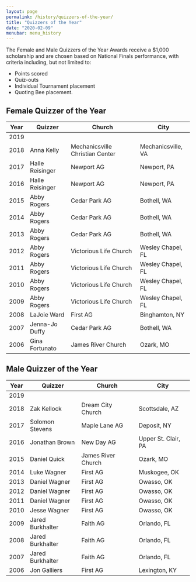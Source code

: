 ```yaml
---
layout: page
permalink: /history/quizzers-of-the-year/
title: "Quizzers of the Year"
date: "2020-02-09"
menubar: menu_history
---
```


The Female and Male Quizzers of the Year Awards receive a $1,000 scholarship and are chosen based on National Finals performance, with criteria including, but not limited to:
* Points scored
* Quiz-outs
* Individual Tournament placement
* Quoting Bee placement.

## Female Quizzer of the Year

| Year | Quizzer         | Church                          | City               |
|------|-----------------|---------------------------------|--------------------|
| 2019 |                 |                                 |                    |
| 2018 | Anna Kelly      | Mechanicsville Christian Center | Mechanicsville, VA |
| 2017 | Halle Reisinger | Newport AG                      | Newport, PA        |
| 2016 | Halle Reisinger | Newport AG                      | Newport, PA        |
| 2015 | Abby Rogers     | Cedar Park AG                   | Bothell, WA        |
| 2014 | Abby Rogers     | Cedar Park AG                   | Bothell, WA        |
| 2013 | Abby Rogers     | Cedar Park AG                   | Bothell, WA        |
| 2012 | Abby Rogers     | Victorious Life Church          | Wesley Chapel, FL  |
| 2011 | Abby Rogers     | Victorious Life Church          | Wesley Chapel, FL  |
| 2010 | Abby Rogers     | Victorious Life Church          | Wesley Chapel, FL  |
| 2009 | Abby Rogers     | Victorious Life Church          | Wesley Chapel, FL  |
| 2008 | LaJoie Ward     | First AG                        | Binghamton, NY     |
| 2007 | Jenna-Jo Duffy  | Cedar Park AG                   | Bothell, WA        |
| 2006 | Gina Fortunato  | James River Church              | Ozark, MO          |

## Male Quizzer of the Year

| Year | Quizzer          | Church             | City                |
|------|------------------|--------------------|---------------------|
| 2019 |                  |                    |                     |
| 2018 | Zak Kellock      | Dream City Church  | Scottsdale, AZ      |
| 2017 | Solomon Stevens  | Maple Lane AG      | Deposit, NY         |
| 2016 | Jonathan Brown   | New Day AG         | Upper St. Clair, PA |
| 2015 | Daniel Quick     | James River Church | Ozark, MO           |
| 2014 | Luke Wagner      | First AG           | Muskogee, OK        |
| 2013 | Daniel Wagner    | First AG           | Owasso, OK          |
| 2012 | Daniel Wagner    | First AG           | Owasso, OK          |
| 2011 | Daniel Wagner    | First AG           | Owasso, OK          |
| 2010 | Jesse Wagner     | First AG           | Owasso, OK          |
| 2009 | Jared Burkhalter | Faith AG           | Orlando, FL         |
| 2008 | Jared Burkhalter | Faith AG           | Orlando, FL         |
| 2007 | Jared Burkhalter | Faith AG           | Orlando, FL         |
| 2006 | Jon Galliers     | First AG           | Lexington, KY       |
